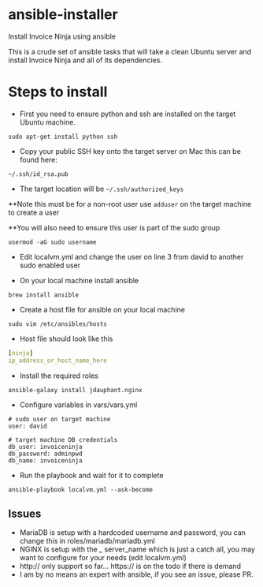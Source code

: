 # ansible-installer
Install Invoice Ninja using ansible

This is a crude set of ansible tasks that will take a clean Ubuntu server and install Invoice Ninja and all of its dependencies.

# Steps to install

* First you need to ensure python and ssh are installed on the target Ubuntu machine.

`sudo apt-get install python ssh`

* Copy your public SSH key onto the target server on Mac this can be found here:

`~/.ssh/id_rsa.pub`

* The target location will be 
`~/.ssh/authorized_keys`

**Note this must be for a non-root user use `adduser` on the target machine to create a user

**You will also need to ensure this user is part of the sudo group

`usermod -aG sudo username`

* Edit localvm.yml and change the user on line 3 from david to another sudo enabled user

* On your local machine install ansible

`brew install ansible`

* Create a host file for ansible on your local machine

`sudo vim /etc/ansibles/hosts`

* Host file should look like this
```yaml
[ninja]
ip_address_or_host_name_here
```

* Install the required roles

`ansible-galaxy install jdauphant.nginx`

* Configure variables in vars/vars.yml

```
# sudo user on target machine
user: david

# target machine DB credentials
db_user: invoiceninja
db_password: adminpwd
db_name: invoiceninja
```

* Run the playbook and wait for it to complete

`ansible-playbook localvm.yml --ask-become`

## Issues
* MariaDB is setup with a hardcoded username and password, you can change this in roles/mariadb/mariadb.yml
* NGINX is setup with the _ server_name which is just a catch all, you may want to configure for your needs (edit localvm.yml)
* http:// only support so far... https:// is on the todo if there is demand
* I am by no means an expert with ansible, if you see an issue, please PR.
